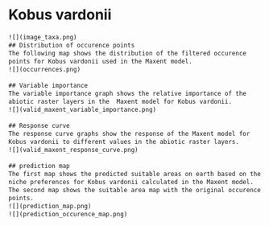 # Kobus vardonii 
    ![](image_taxa.png) 
    ## Distribution of occurence points 
    The following map shows the distribution of the filtered occurence points for Kobus vardonii used in the Maxent model. 
    ![](occurrences.png)
    
    ## Variable importance 
    The variable importance graph shows the relative importance of the abiotic raster layers in the  Maxent model for Kobus vardonii. 
    ![](valid_maxent_variable_importance.png)
    
    ## Response curve 
    The response curve graphs show the response of the Maxent model for Kobus vardonii to different values in the abiotic raster layers. 
    ![](valid_maxent_response_curve.png)
    
    ## prediction map 
    The first map shows the predicted suitable areas on earth based on the niche preferences for Kobus vardonii calculated in the Maxent model. The second map shows the suitable area map with the original occurence points. 
    ![](prediction_map.png)
    ![](prediction_occurence_map.png)
    
